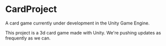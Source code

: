 # CardProject
A card game currently under development in the Unity Game Engine.

This project is a 3d card game made with Unity. 
We're pushing updates as frequently as we can. 
